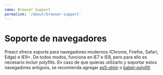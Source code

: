 ```yaml
---
name: Browser Support
permalink: '/about/browser-support'
---
```


# Soporte de navegadores

Preact ofrece soporte para navegadores modernos (Chrome, Firefox, Safari, Edge) e IE9+. De todos modos, funciona en IE7 e IE8, pero para ello es necesario incluir polyfills. En caso de que quieras utilizarlo y soportar estos navegadores antiguos, se recomienda agregar [es5-shim] o [babel-polyfill].

[es5-shim]: https://github.com/es-shims/es5-shim
[babel-polyfill]: https://babeljs.io/docs/usage/polyfill/
